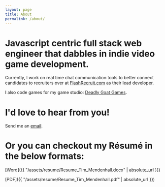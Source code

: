 ```yaml
---
layout: page
title: About
permalink: /about/
---
```


# Javascript centric full stack web engineer that dabbles in indie video game development.

Currently, I work on real time chat communication tools to better connect
candidates to recruiters over at <a href="https://flashrecruit.com" target="_blank">FlashRecruit.com</a> as their lead developer.

I also code games for my game studio: <a href="http://www.deadlygoat.com" target="_blank">Deadly Goat Games</a>.

# I'd love to hear from you!

Send me an <a class="btn" href="mailto:timmendenhall@gmail.com">email</a>.

# Or you can checkout my Résumé in the below formats:

[Word]({{ "/assets/resume/Resume_Tim_Mendenhall.docx" | absolute_url }})

[PDF]({{ "/assets/resume/Resume_Tim_Mendenhall.pdf" | absolute_url }})
